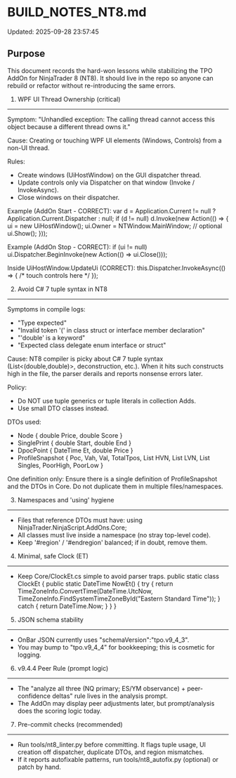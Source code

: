 BUILD_NOTES_NT8.md
==================
Updated: 2025-09-28 23:57:45

Purpose
-------
This document records the hard-won lessons while stabilizing the TPO AddOn for NinjaTrader 8 (NT8).
It should live in the repo so anyone can rebuild or refactor without re-introducing the same errors.


1) WPF UI Thread Ownership (critical)
-------------------------------------
Symptom:
  "Unhandled exception: The calling thread cannot access this object because a different thread owns it."

Cause:
  Creating or touching WPF UI elements (Windows, Controls) from a non-UI thread.

Rules:
  - Create windows (UiHostWindow) on the GUI dispatcher thread.
  - Update controls only via Dispatcher on that window (Invoke / InvokeAsync).
  - Close windows on their dispatcher.

Example (AddOn Start - CORRECT):
  var d = Application.Current != null ? Application.Current.Dispatcher : null;
  if (d != null) d.Invoke(new Action(() =>
  {
      ui = new UiHostWindow();
      ui.Owner = NTWindow.MainWindow; // optional
      ui.Show();
  }));

Example (AddOn Stop - CORRECT):
  if (ui != null) ui.Dispatcher.BeginInvoke(new Action(() => ui.Close()));

Inside UiHostWindow.UpdateUi (CORRECT):
  this.Dispatcher.InvokeAsync(() => { /* touch controls here */ });


2) Avoid C# 7 tuple syntax in NT8
---------------------------------
Symptoms in compile logs:
  - "Type expected"
  - "Invalid token '(' in class struct or interface member declaration"
  - "'double' is a keyword"
  - "Expected class delegate enum interface or struct"

Cause:
  NT8 compiler is picky about C# 7 tuple syntax (List<(double,double)>, deconstruction, etc.).
  When it hits such constructs high in the file, the parser derails and reports nonsense errors later.

Policy:
  - Do NOT use tuple generics or tuple literals in collection Adds.
  - Use small DTO classes instead.

DTOs used:
  - Node { double Price, double Score }
  - SinglePrint { double Start, double End }
  - DpocPoint { DateTime Et, double Price }
  - ProfileSnapshot { Poc, Vah, Val, TotalTpos, List<Node> HVN, List<Node> LVN, List<SinglePrint> Singles, PoorHigh, PoorLow }

One definition only:
  Ensure there is a single definition of ProfileSnapshot and the DTOs in Core.
  Do not duplicate them in multiple files/namespaces.


3) Namespaces and 'using' hygiene
---------------------------------
- Files that reference DTOs must have:
    using NinjaTrader.NinjaScript.AddOns.Core;
- All classes must live inside a namespace (no stray top-level code).
- Keep '#region' / '#endregion' balanced; if in doubt, remove them.


4) Minimal, safe Clock (ET)
---------------------------
- Keep Core/ClockEt.cs simple to avoid parser traps.
  public static class ClockEt
  {
      public static DateTime NowEt()
      {
          try
          {
              return TimeZoneInfo.ConvertTime(DateTime.UtcNow,
                  TimeZoneInfo.FindSystemTimeZoneById("Eastern Standard Time"));
          }
          catch { return DateTime.Now; }
      }
  }


5) JSON schema stability
------------------------
- OnBar JSON currently uses "schemaVersion":"tpo.v9_4_3".
- You may bump to "tpo.v9_4_4" for bookkeeping; this is cosmetic for logging.


6) v9.4.4 Peer Rule (prompt logic)
----------------------------------
- The "analyze all three (NQ primary; ES/YM observance) + peer-confidence deltas" rule lives in the analysis prompt.
- The AddOn may display peer adjustments later, but prompt/analysis does the scoring logic today.


7) Pre-commit checks (recommended)
----------------------------------
- Run tools/nt8_linter.py before committing. It flags tuple usage, UI creation off dispatcher, duplicate DTOs, and region mismatches.
- If it reports autofixable patterns, run tools/nt8_autofix.py (optional) or patch by hand.

